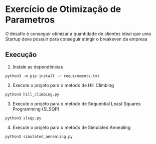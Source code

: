 # Exercício de Otimização de Parametros

O desafio é conseguir otimizar a quantidade de clientes ideal que uma Startup deve possuir para conseguir atingir o breakeven da empresa

## Execução

1. Instale as dependências
```
python3 -m pip install -r requirements.txt
```

2. Execute o projeto para o metódo de Hill Climbing
```
python3 hill_climbing.py
```

3. Execute o projeto para o metódo de Sequential Least Squares Programming (SLSQP)
```
python3 slsqp.py
```

4. Execute o projeto para o metódo de Simulated Annealing
```
python3 simulated_annealing.py